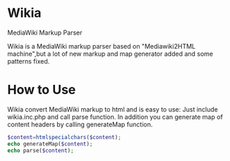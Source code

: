 Wikia
=====

MediaWiki Markup Parser

Wikia is a MediaWiki markup parser based on "Mediawiki2HTML machine",but a lot of new markup and map generator added and
some patterns fixed.

How to Use
===
Wikia convert MediaWiki markup to html and is easy to use:
Just include wikia.inc.php and call parse function.
In addition you can generate map of content headers by calling generateMap function.

```php
$content=htmlspecialchars($content);
echo generateMap($content);
echo parse($content);
```


